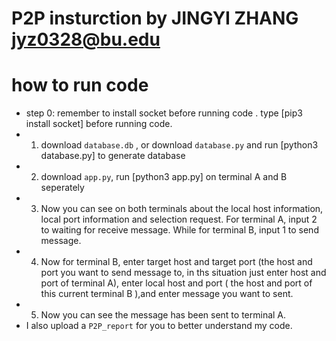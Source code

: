 # P2P insturction by JINGYI ZHANG jyz0328@bu.edu
# how to run code
- step 0: remember to install socket before running code . type [pip3 install socket] before running code.
- 1. download `database.db` , or download `database.py` and run [python3 database.py] to generate database
- 2. download `app.py`, run [python3 app.py] on terminal A and B seperately
- 3. Now you can see on both terminals about the local host information, local port information and selection request. For terminal A, input 2 to waiting for receive message. While for terminal B, input 1 to send message.
- 4. Now for terminal B, enter target host and target port (the host and port you want to send message to, in ths situation just enter host and port of terminal A), enter local host and port ( the host and port of this current terminal B ),and enter message you want to sent.
- 5. Now you can see the message has been sent to terminal A.
- I also upload a `P2P_report` for you to better understand my code.
